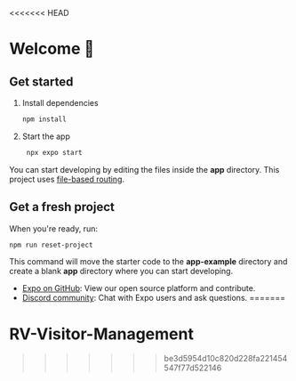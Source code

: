 <<<<<<< HEAD
# Welcome  👋


## Get started

1. Install dependencies

   ```bash
   npm install
   ```

2. Start the app

   ```bash
    npx expo start
   ```


You can start developing by editing the files inside the **app** directory. This project uses [file-based routing](https://docs.expo.dev/router/introduction).

## Get a fresh project

When you're ready, run:

```bash
npm run reset-project
```

This command will move the starter code to the **app-example** directory and create a blank **app** directory where you can start developing.



- [Expo on GitHub](https://github.com/expo/expo): View our open source platform and contribute.
- [Discord community](https://chat.expo.dev): Chat with Expo users and ask questions.
=======
# RV-Visitor-Management
>>>>>>> be3d5954d10c820d228fa221454547f77d522146
